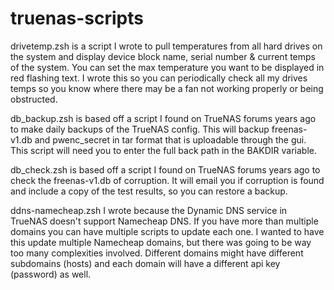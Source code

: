 # truenas-scripts
drivetemp.zsh is a script I wrote to pull temperatures from all hard drives on the system and display device block name, serial number & current temps of the system. You can set the max temperature you want to be displayed in red flashing text. I wrote this so you can periodically check all my drives temps so you know where there may be a fan not working properly or being obstructed.

db_backup.zsh is based off a script I found on TrueNAS forums years ago to make daily backups of the TrueNAS config. This will backup freenas-v1.db and pwenc_secret in tar format that is uploadable through the gui. This script will need you to enter the full back path in the BAKDIR variable.

db_check.zsh is based off a script I found on TrueNAS forums years ago to check the freenas-v1.db of corruption. It will email you if corruption is found and include a copy of the test results, so you can restore a backup.

ddns-namecheap.zsh I wrote because the Dynamic DNS service in TrueNAS doesn't support Namecheap DNS. If you have more than multiple domains you can have multiple scripts to update each one. I wanted to have this update multiple Namecheap domains, but there was going to be way too many complexities involved. Different domains might have different subdomains (hosts) and each domain will have a different api key (password) as well.
